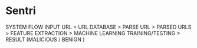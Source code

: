 # Sentri
SYSTEM FLOW
INPUT  URL > URL DATABASE > PARSE URL > PARSED URLS >  FEATURE EXTRACTION > MACHINE LEARNING TRAINING/TESTING > RESULT  (MALICIOUS / BENIGN )
